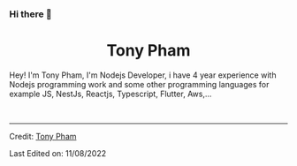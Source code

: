 ### Hi there 👋

<!--
**TonPham-Dev/TonyPham-Dev** is a ✨ _special_ ✨ repository because its `README.md` (this file) appears on your GitHub profile.
<!-- BLOG-POST-LIST:START -->
<h1 align="center">
  <b>Tony Pham</b>
</h1>

Hey! I'm Tony Pham, I'm Nodejs Developer, i have 4 year experience with Nodejs programming work and some other programming languages for example JS, NestJs, Reactjs, Typescript, Flutter, Aws,...

<br>


------

Credit: [Tony Pham](https://github.com/TonyPham-Dev)

Last Edited on: 11/08/2022
<!-- BLOG-POST-LIST:END -->
